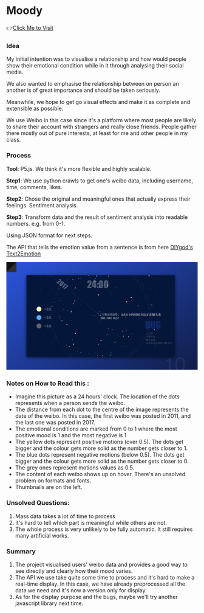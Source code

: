 # Moody
👉[Click Me to Visit](https://aliceleon.github.io/moody-data)

### Idea

My initial intention was to visualise a relationship and how would people show their emotional condition while in it through analysing their social media.

We also wanted to emphasise the relationship between on person an another is of great importance and should be taken seriously.

Meanwhile, we hope to get go visual effects and make it as complete and extensible as possible.

We use Weibo in this case since it's a platform where most people are likely to share their account with strangers and really close friends. People gather there mostly out of pure interests, at least for me and other people in my class.



### Process
**Tool**: P5.js. We think it's more flexible and highly scalable.

**Step1**: We use python crawls to get one's weibo data, including username, time, comments, likes.

**Step2**: Chose the original and meaningful ones that actually express their feelings. Sentiment analysis.

**Step3**: Transform data and the result of sentiment analysis into readable numbers. e.g. from 0-1.

Using JSON format for next steps.

The API that tells the emotion value from a sentence is from here [DIYgod's Text2Emotion](https://github.com/DIYgod/Text2Emotion)


![Moody.001](./Moody.001.png)



### Notes on How to Read this :

- Imagine this picture as a 24 hours' clock. The location of the dots represents when a person sends the weibo.
- The distance from each dot to the centre of the image represents the date of the weibo. In this case, the first weibo was posted in 2011, and the last one was posted in 2017.
- The emotional conditions are marked from 0 to 1 where the most positive mood is 1 and the most negative is 1
- The yellow dots represent positive motions (over 0.5). The dots get bigger and the colour gets more solid as the number gets closer to 1.
- The blue dots represent negative motions (below 0.5). The dots get bigger and the colour gets more solid as the number gets closer to 0.
- The grey ones represent motions values as 0.5.
- The content of each weibo shows up on hover. There's an unsolved problem on formats and fonts.
- Thumbnails are on the left.



### Unsolved Questions:

1. Mass data takes a lot of time to process
2. It's hard to tell which part is meaningful while others are not.
3. The whole process is very unlikely to be fully automatic. It still requires many artificial works.



### Summary

1. The project visualised users' weibo data and provides a good way to see directly and clearly how their mood varies.
2. The API we use take quite some time to process and it's hard to make a real-time display. In this case, we have already preprocessed all the data we need and it's now a version only for display.
3. As for the display purpose and the bugs, maybe we'll try another javascript library next time.